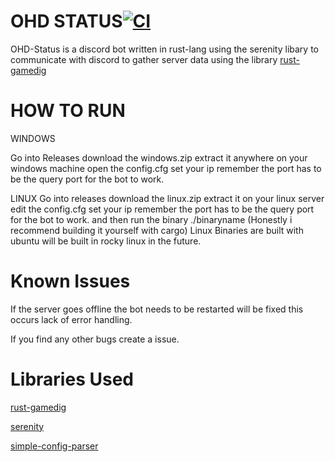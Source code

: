 
# OHD STATUS[![CI](https://github.com/CMXStudios/OHD-Status/actions/workflows/rust.yml/badge.svg)](https://github.com/CMXStudios/OHD-Status/actions)
OHD-Status is a discord bot written in rust-lang using the serenity libary to communicate with discord to gather server data using the library [rust-gamedig](https://github.com/CosminPerRam/rust-gamedig)

# HOW TO RUN
WINDOWS

Go into Releases download the windows.zip extract it anywhere on your windows machine open the config.cfg set your ip remember the port has to be the query port for the bot to work.


LINUX
Go into releases download the linux.zip extract it on your linux server edit the config.cfg set your ip remember the port has to be the query port for the bot to work.
and then run the binary ./binaryname (Honestly i recommend building it yourself with cargo) Linux Binaries are built with ubuntu will be built in rocky linux in the future.


# Known Issues
If the server goes offline the bot needs to be restarted will be fixed this occurs lack of error handling.

If you find any other bugs create a issue.








# Libraries Used
[rust-gamedig](https://github.com/CosminPerRam/rust-gamedig)

[serenity](https://github.com/serenity-rs/serenity)

[simple-config-parser](https://github.com/Basicprogrammer10/Rust-ConfigParser)
